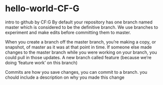 # hello-world-CF-G
intro to github by CF:G
By default your repository has one branch named master which is considered to be the definitive branch. We use branches to experiment and make edits before committing them to master.

When you create a branch off the master branch, you’re making a copy, or snapshot, of master as it was at that point in time. If someone else made changes to the master branch while you were working on your branch, you could pull in those updates.
A new branch called feature (because we’re doing ‘feature work’ on this branch)

  Commits are how you save changes, you can commit to a branch. you chould include a description on why you made this change
